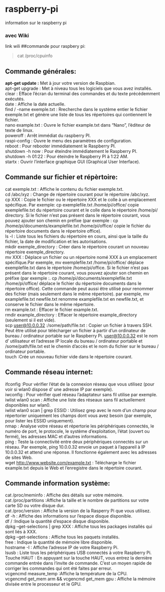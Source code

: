 # raspberry-pi
information sur le raspberry pi
### avec Wiki
link wili
##commande pour raspbery pi:  
>cat /proc/cpuinfo  
## Commande générales:  
**apt-get update :** Met à jour votre version de Raspbian.  
apt-get upgrade : Met à niveau tous les logiciels que vous avez installés.  
clear : Efface l’écran du terminal des commandes et du texte précédemment exécutés.  
date : Affiche la date actuelle.  
find / -name exemple.txt : Rrecherche dans le système entier le fichier exemple.txt et génère une liste de tous les répertoires qui contiennent le fichier.  
nano example.txt : Ouvre le fichier example.txt dans “Nano”, l’éditeur de texte de linux.  
poweroff : Arrêt immédiat du raspberry PI.  
raspi-config : Ouvre le menu des paramètres de configuration.  
reboot : Pour rebooter immédiatement le Raspberry PI.  
shutdown -h now : Pour éteindre immédiatement le Raspberry PI.  
shutdown -h 01:22 : Pour éteindre le Raspberry PI à 1:22 AM.  
startx : Ouvrir l’interface graphique GUI (Graphical User Interface).  
## Commande sur fichier et répèrtoire:  
cat exemple.txt : Affiche le contenu du fichier exemple.txt.  
cd /abc/xyz : Change de répertoire courant pour le répertoire /abc/xyz.  
cp XXX : Copie le fichier ou le répertoire XXX et le colle à un emplacement spécifique. Par exemple: cp exemplefile.txt /home/pi/office/ copie exemplefile.txt du répertoire courant et le colle dans le répertoire /home/pi/ directory. Si le fichier n’est pas présent dans le répertoire courant, vous pouvez ajouter son chemin en préfixe (par exemple : cp /home/pi/documents/examplefile.txt /home/pi/office/ copie le fichier du répertoire documents dans le répertoire office).  
ls -l : Liste tous les fichiers du répertoire en cours, ainsi que la taille du fichier, la date de modification et les autorisations.  
mkdir exemple_directory : Créer dans le répertoire courant un nouveau répertoire exemple_directory.  
mv XXX : Déplace un fichier ou un répertoire nomé XXX à un emplacement spécifique.Par exemple, mv exemplefile.txt /home/pi/office/ déplace exemplefile.txt dans le répertoire /home/pi/office. Si le fichier n’est pas présent dans le répertoire courant, vous pouvez ajouter son chemin en préfixe (par exemple :. cp /home/pi/documents/exemplefile.txt /home/pi/office/ déplace le fichier du répertoire documents dans le répertoire office). Cette commande peut aussi être utilisé pour renommer des fichier (mais seulement dans le même répertoire). par exemple, mv examplefile.txt newfile.txt renomme examplefile.txt en newfile.txt, et conserve le fichier dans le même répertoire.  
rm example.txt : Effacer le fichier example.txt.  
rmdir example_directory : Effacer le répertoire example_directory (seulement si il est vide).  
scp user@10.0.0.32 :/some/path/file.txt : Copier un fichier à travers SSH. Peut être utilisé pour télécharger un fichier à partir d’un ordinateur de bureau / ordinateur portable sur le Raspberry Pi. user@10.0.0.32 est le nom d’ utilisateur et l’adresse IP locale du bureau / ordinateur portable et /some/path/file.txt est le chemin d’accès et le nom du fichier sur le bureau / ordinateur portable.  
touch :Crée un nouveau fichier vide dans le répertoire courant.  
## Commande réseau internet:  
ifconfig :Pour vérifier l’état de la connexion réseau que vous utilisez (pour voir si wlan0 dispose d’ une adresse IP par exemple).  
iwconfig : Pour vérifier quel réseau l’adaptateur sans fil utilise par exemple.  
iwlist wlan0 scan : Affiche une liste des réseaux sans fil actuellement disponibles sur wlan0.  
iwlist wlan0 scan | grep ESSID : Utilisez grep avec le nom d’un champ pour répertorier uniquement les champs dont vous avez besoin (par exemple, pour lister les ESSID uniquement).  
nmap : Analyse votre réseau et répertorie les périphériques connectés, le numéro de port, le protocole, le système d’exploitation, l’état (ouvert ou fermé), les adresses MAC et d’autres informations.  
ping : Teste la connectivité entre deux périphériques connectés sur un réseau. Par exemple, ping 10.0.0.32 envoie un paquet à l’appareil à IP 10.0.0.32 et attend une réponse. Il fonctionne également avec les adresses de sites Web.  
wget http://www.website.com/example.txt : Télécharge le fichier example.txt depuis le Web et l’enregistre dans le répertoire courant.  
## Commande information système:  
cat /proc/meminfo : Affiche des détails sur votre mémoire.  
cat /proc/partitions :Affiche la taille et le nombre de partitions sur votre carte SD ou votre disque dur.  
cat /proc/version : Affiche la version de la Rasperry Pi que vous utilisez.  
df -h : Affiche des informations sur l’espace disque disponible.  
df / :Indique la quantité d’espace disque disponible.  
dpkg –get-selections | grep XXX : Affiche tous les packages installés qui sont liés à XXX.  
dpkg –get-selections : Affiche tous les paquets installés.  
free : Indique la quantité de mémoire libre disponible.  
hostname -I : Affiche l’adresse IP de votre Raspberry Pi.  
lsusb : Liste tous les périphériques USB connectés à votre Raspberry Pi.  
Touche HAUT : En appuyant sur la touche HAUT, vous entrez la dernière commande entrée dans l’invite de commande. C’est un moyen rapide de corriger les commandes qui ont été faites par erreur.  
vcgencmd measure_temp :Affiche la température de la CPU.  
vcgencmd get_mem arm && vcgencmd get_mem gpu : Affiche la mémoire divisée entre le processeur et le GPU.  
